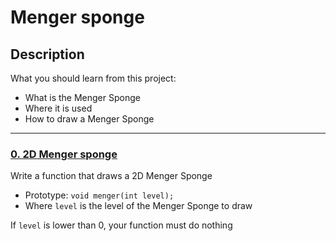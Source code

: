 # Menger sponge

## Description

What you should learn from this project:

-   What is the Menger Sponge
-   Where it is used
-   How to draw a Menger Sponge

---

### [0. 2D Menger sponge](./0-menger.c)

Write a function that draws a 2D Menger Sponge

-   Prototype: `void menger(int level);`
-   Where `level` is the level of the Menger Sponge to draw

If `level` is lower than 0, your function must do nothing
